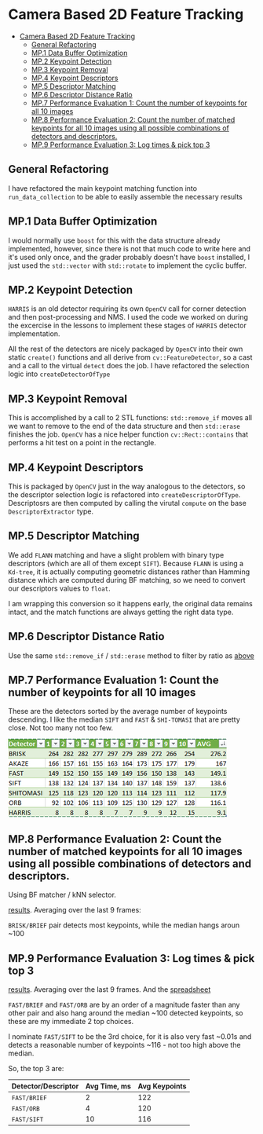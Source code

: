 # Camera Based 2D Feature Tracking

- [Camera Based 2D Feature Tracking](#camera-based-2d-feature-tracking)
  - [General Refactoring](#general-refactoring)
  - [MP.1 Data Buffer Optimization](#mp1-data-buffer-optimization)
  - [MP.2 Keypoint Detection](#mp2-keypoint-detection)
  - [MP.3 Keypoint Removal](#mp3-keypoint-removal)
  - [MP.4 Keypoint Descriptors](#mp4-keypoint-descriptors)
  - [MP.5 Descriptor Matching](#mp5-descriptor-matching)
  - [MP.6 Descriptor Distance Ratio](#mp6-descriptor-distance-ratio)
  - [MP.7 Performance Evaluation 1: Count the number of keypoints for all 10 images](#mp7-performance-evaluation-1-count-the-number-of-keypoints-for-all-10-images)
  - [MP.8 Performance Evaluation 2: Count the number of matched keypoints for all 10 images using all possible combinations of detectors and descriptors.](#mp8-performance-evaluation-2-count-the-number-of-matched-keypoints-for-all-10-images-using-all-possible-combinations-of-detectors-and-descriptors)
  - [MP.9 Performance Evaluation 3: Log times & pick top 3](#mp9-performance-evaluation-3-log-times--pick-top-3)


## General Refactoring

I have refactored the main keypoint matching function into `run_data_collection` to be able to easily assemble the necessary results

## MP.1 Data Buffer Optimization

I would normally use `boost` for this with the data structure already implemented, however, since there is not that much code to write here and it's used only once, and the grader probably doesn't have `boost` installed, I just used the `std::vector` with `std::rotate` to implement the cyclic buffer.

## MP.2 Keypoint Detection

`HARRIS` is an old detector requiring its own `OpenCV` call for corner detection and then post-processing and NMS. I used the code we worked on during the excercise in the lessons to implement these stages of `HARRIS` detector implementation. 

All the rest of the detectors are nicely packaged by `OpenCV` into their own static `create()` functions and all derive from `cv::FeatureDetector`, so a cast and a call to the virtual `detect` does the job. I have refactored the selection logic into `createDetectorOfType`

## MP.3 Keypoint Removal

This is accomplished by a call to 2 STL functions: `std::remove_if` moves all we want to remove to the end of the data structure and then `std::erase` finishes the job. `OpenCV` has a nice helper function `cv::Rect::contains` that performs a hit test on a point in the rectangle.

## MP.4 Keypoint Descriptors

This is packaged by `OpenCV` just in the way analogous to the detectors, so the descriptor selection logic is refactored into `createDescriptorOfType`. Descriptosrs are then computed by calling the virutal `compute` on the base `DescriptorExtractor` type.

## MP.5 Descriptor Matching

We add `FLANN` matching and have a slight problem with binary type descriptors (which are all of them except `SIFT`). Because `FLANN` is using a `Kd-tree`, it is actually computing geometric distances rather than Hamming distance which are computed during BF matching, so we need to convert our descriptors values to `float`. 

I am wrapping this conversion so it happens early, the original data remains intact, and the match functions are always getting the right data type.

## MP.6 Descriptor Distance Ratio

Use the same `std::remove_if` / `std::erase` method to filter by ratio as [above](#mp3-keypoint-removal)

## MP.7 Performance Evaluation 1: Count the number of keypoints for all 10 images

These are the detectors sorted by the average number of keypoints descending. I like the median `SIFT` and `FAST` & `SHI-TOMASI` that are pretty close. Not too many not too few.

![](media/keypoints.png)

## MP.8 Performance Evaluation 2: Count the number of matched keypoints for all 10 images using all possible combinations of detectors and descriptors.

Using BF matcher / kNN selector.

[results](doc/det_desc_keys.csv). Averaging over the last 9 frames:

`BRISK/BRIEF` pair detects most keypoints, while the median hangs aroun ~100

## MP.9 Performance Evaluation 3: Log times & pick top 3

[results](doc/det_desc_times.csv). Averaging over the last 9 frames. And the [spreadsheet](doc/det_desc_times.xlsx)

`FAST/BRIEF` and `FAST/ORB` are by an order of a magnitude faster than any other pair and also hang around the median ~100 detected keypoints, so these are my immediate 2 top choices. 

I nominate `FAST/SIFT` to be the 3rd choice, for it is also very fast ~0.01s and detects a reasonable number of keypoints ~116 - not too high above the median.

So, the top 3 are:

| Detector/Descriptor  | Avg Time, ms  | Avg Keypoints  |
|---|---|---|
| `FAST/BRIEF`  | 2  | 122  |
| `FAST/ORB`   |  4 |  120 |
|  `FAST/SIFT` |  10 | 116  |
